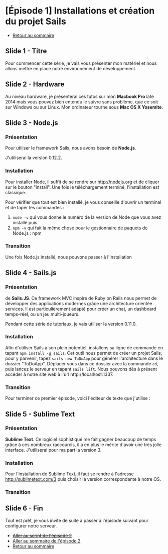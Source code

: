 # [Épisode 1] Installations et création du projet Sails

* [Retour au sommaire](https://github.com/SailsToDoAppTutorial/Francais/blob/master/Ep1#Épisode-1-installations-et-création-du-projet-sails)

## Slide 1 - Titre

Pour commencer cette série, je vais vous présenter mon matériel et nous allons mettre en place notre environnement de développement.

## Slide 2 - Hardware

Au niveau hardware, je présenterai ces tutos sur mon **Macbook Pro** late 2014 mais vous pouvez bien entendu le suivre sans problème, que ce soit sur Windows ou sur Linux. Mon ordinateur tourne sous **Mac OS X Yosemite**.

## Slide 3 - Node.js

### Présentation

Pour utiliser le framework Sails, nous avons besoin de **Node.js**.

J'utiliserai la version 0.12.2. 

### Installation

Pour installer Node, il suffit de se rendre sur http://nodejs.org et de cliquer sur le bouton "install". Une fois le téléchargement terminé, l'installation est classique.

Pour vérifier que tout est bien installé, je vous conseille d'ouvrir un terminal et de taper les commandes :

1. `node -v` qui vous donne le numéro de la version de Node que vous avez installé puis
2. `npm -v` qui fait la même chose pour le gestionnaire de paquets de Node.js : npm

### Transition

Une fois Node.js installé, nous pouvons passer à l'installation

## Slide 4 - Sails.js

### Présentation

de **Sails.JS**. Ce framework MVC inspiré de Ruby on Rails nous permet de développer des applications modernes grâce une architecture orientée services. Il est particulièrement adapté pour créer un chat, un dashboard temps-réel, ou un jeu multi-joueurs. 

Pendant cette série de tutoriaux, je vais utiliser la version 0.11.0.

### Installation

Afin d'utiliser Sails à son plein potentiel, installons sa ligne de commande en tapant `npm install -g sails`. Cet outil nous permet de créer un projet Sails, pour y parvenir, tapez `sails new ToDoApp` pour générer l'architecture dans le dossier "ToDoApp". Déplacer vous dans ce dossier avec la commande `cd`, puis lancez le serveur en tapant `sails lift`. Nous pouvons dès à présent accéder à notre site web à l'url http://localhost:1337.

### Transition

Pour terminer ce premier épisode, voici l'éditeur de texte que j'utilise :

## Slide 5 - Sublime Text

### Présentation

**Sublime Text**. Ce logiciel sophistiqué me fait gagner beaucoup de temps grâce à ces nombreux raccourcis, il a en plus le mérite d'avoir une très jolie interface. J'utiliserai pour ma part la version 3.

### Installation

Pour l'installation de Sublime Text, il faut se rendre à l'adresse http://sublimetext.com/3 puis choisir la version correspondante à notre OS.

### Transition

## Slide 6 - Fin

Tout est prêt, je vous invite de suite à passer à l'épisode suivant pour configurer notre serveur.

* ~~[Aller au script de l'épisode 2](https://github.com/SailsToDoAppTutorial/Francais/blob/master/Ep2/SCRIPT.md#Épisode-2-configuration-du-serveur)~~
* [Aller au sommaire de l'épisode 2](https://github.com/SailsToDoAppTutorial/Francais/blob/master/Ep2#Épisode-2-configuration-du-serveur)
* [Retour au sommaire](https://github.com/SailsToDoAppTutorial/Francais/blob/master/Ep1#Épisode-1-installations-et-création-du-projet-sails)